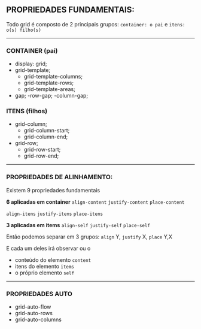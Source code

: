 ## PROPRIEDADES FUNDAMENTAIS:

Todo grid é composto de 2 principais grupos:
`container: o pai` e `itens: o(s) filho(s)`

---

### CONTAINER (pai)

- display: grid;
- grid-template;
  - grid-template-columns;
  - grid-template-rows;
  - grid-template-areas;
- gap;
  -row-gap;
  -column-gap;

### ITENS (filhos)

- grid-column;
  - grid-column-start;
  - grid-column-end;
- grid-row;
  - grid-row-start;
  - grid-row-end;

---

### PROPRIEDADES DE ALINHAMENTO:

Existem 9 propriedades fundamentais

**6 aplicadas em container**
`align-content`
`justify-content`
`place-content`

`align-itens`
`justify-itens`
`place-itens`

**3 aplicadas em items**
`align-self`
`justify-self`
`place-self`

Então podemos separar em 3 grupos:
`align` Y, `justify` X, `place` Y,X

E cada um deles irá observar ou o

- conteúdo do elemento `content`
- itens do elemento `items`
- o próprio elemento `self`

---

### PROPRIEDADES AUTO

- grid-auto-flow
- grid-auto-rows
- grid-auto-columns
